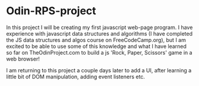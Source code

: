 # Odin-RPS-project

In this project I will be creating my first javascript web-page program. I have experience with javascript data structures and algorithms (I have completed the JS data structures and algos course on FreeCodeCamp.org), but I am excited to be able to use some of this knowledge and what I have learned so far on TheOdinProject.com to build a js 'Rock, Paper, Scissors' game in a web browser! 


I am returning to this project a couple days later to add a UI, after learning a little bit of DOM manipulation, adding event listeners etc.
